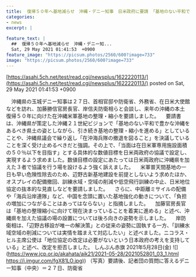 ```yaml
---
title:  復帰５０年へ基地減らせ　沖縄・デニー知事　日米政府に要請 「基地のない平和で豊かな沖縄をあるべき県土の姿…」  
categories:
- news
excerpt: |
  
feature_text: |
  ##  復帰５０年へ基地減らせ　沖縄・デニー知...
  Sat, 29 May 2021 01:41:53  +0900
feature_image: "https://picsum.photos/2560/600?image=733"
image: "https://picsum.photos/2560/600?image=733"
---
```


[https://asahi.5ch.net/test/read.cgi/newsplus/1622220113/](https://asahi.5ch.net/test/read.cgi/newsplus/1622220113/)
posted on Sat, 29 May 2021 01:41:53  +0900

<!--more-->

　沖縄県の玉城デニー知事は２７日、首相官邸や防衛省、外務省、在日米大使館などを訪れ、加藤勝信官房長官、岸信夫防衛相らと会談し、来年の沖縄の本土復帰５０年に向けた在沖縄米軍基地の整理・縮小を要請しました。 　要請書は、沖縄県が策定した沖縄２１世紀ビジョンで「基地のない平和で豊かな沖縄をあるべき県土の姿としながら、引き続き基地の整理・縮小を進める」としていることや、沖縄県議会で繰り返し「在沖海兵隊の撤退を図ること」を決議していることを深く受け止めるべきだと強調。その上で、「当面は在日米軍専用施設面積の５０％以下を目指す」とする具体的な数値目標を日米両政府の協議で設定し、実現するよう求めました。数値目標の設定にあたっては日米両政府に沖縄県を加えた３者で協議を行う場を設けるよう強く訴えました。 　米軍普天間基地の一日も早い危険性除去のため、辺野古新基地建設を前提としないよう求めたほか、オスプレイの配備撤回、訓練水域・空域の削減や低空飛行訓練の中止、日米地位協定の抜本的な見直しなどを要請しました。 　さらに、中距離ミサイルの配備や「海兵沿岸連隊」など、中国を念頭に置いた基地強化の動きについて、「負担の増加につながることはあってはならない」と指摘しました。 　加藤官房長官は「基地の整理縮小に向けて現在決まっていることを着実に進める」と述べ、沖縄県を加えた協議の場の設置については後ろ向きの姿勢を示しました。 　岸防衛相は、「辺野古移設が唯一の解決策」との従来の姿勢に固執する一方、「訓練水域空域の削減については実情を踏まえて対応したい」と述べました。ニコラス・ヒル主席公使は「地位協定の改定は必要がないという日本政府の考えを支持している」と述べ、改定を拒否しました。 しんぶん赤旗 2021年5月28日(金) ![](https://www.jcp.or.jp/akahata/aik21/2021-05-28/2021052801_03_1.html [https://i.imgur.com/fgX81LO.jpg)](https://i.imgur.com/fgX81LO.jpg)) （写真）要請後、記者団の質問に答えるデニー知事（中央）＝２７日、防衛省
